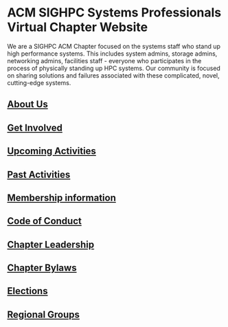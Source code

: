 # ACM SIGHPC Systems Professionals Virtual Chapter Website

We are a SIGHPC ACM Chapter focused on the systems staff who stand up high performance systems. This includes system admins, storage admins, networking admins, 
facilities staff - everyone who participates in the process of physically standing up HPC systems. Our community is focused on sharing solutions and failures associated with these complicated, novel, cutting-edge systems.

## [About Us](AboutUs.md)

## [Get Involved](GetInvolved.md)

## [Upcoming Activities](UpcomingActivities.md)

## [Past Activities](PastActivities.md)

## [Membership information](Membership.md)

## [Code of Conduct](conduct.md)

## [Chapter Leadership](SIGHPCSystemsOfficers.md)

## [Chapter Bylaws](https://github.com/SIGHPC-SYSPROS/OrganizationalDocs/blob/master/SIGHPCSystemsBylaws.md)

## [Elections](Elections.md)

## [Regional Groups](Regional.md)
